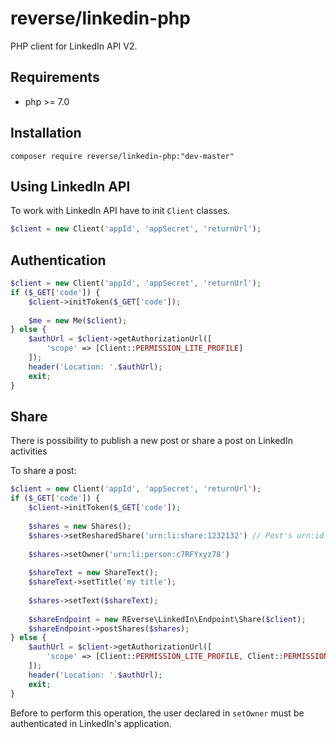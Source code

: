 # reverse/linkedin-php


PHP client for LinkedIn API V2.

## Requirements
 - php >= 7.0

## Installation

```SHELL
composer require reverse/linkedin-php:"dev-master"
```

## Using LinkedIn API
To work with LinkedIn API have to init `Client` classes.

```php
$client = new Client('appId', 'appSecret', 'returnUrl');
```


## Authentication
```php
$client = new Client('appId', 'appSecret', 'returnUrl');
if ($_GET['code']) {
    $client->initToken($_GET['code']);
    
    $me = new Me($client);
} else {
    $authUrl = $client->getAuthorizationUrl([
        'scope' => [Client::PERMISSION_LITE_PROFILE]
    ]);
    header('Location: '.$authUrl);
    exit;
}
```

## Share

There is possibility to publish a new post or share a post on LinkedIn activities

To share a post:
```php
$client = new Client('appId', 'appSecret', 'returnUrl');
if ($_GET['code']) {
    $client->initToken($_GET['code']);
    
    $shares = new Shares();
    $shares->setResharedShare('urn:li:share:1232132') // Post's urn:id
    
    $shares->setOwner('urn:li:person:c7RFYxyz78')
    
    $shareText = new ShareText();
    $shareText->setTitle('my title');
    
    $shares->setText($shareText);
    
    $shareEndpoint = new REverse\LinkedIn\Endpoint\Share($client);
    $shareEndpoint->postShares($shares);
} else {
    $authUrl = $client->getAuthorizationUrl([
        'scope' => [Client::PERMISSION_LITE_PROFILE, Client::PERMISSION_W_MEMBER_SOCIAL]
    ]);
    header('Location: '.$authUrl);
    exit;
}
```

Before to perform this operation, the user declared in `setOwner` must be authenticated in LinkedIn's application.